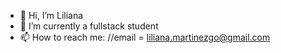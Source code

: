 - 👋 Hi, I’m Liliana
- 🌱 I’m currently a fullstack student
- 📫 How to reach me: 
      //email = liliana.martinezgo@gmail.com

<!---
lilamargo/lilamargo is a ✨ special ✨ repository because its `README.md` (this file) appears on your GitHub profile.
You can click the Preview link to take a look at your changes.
--->
